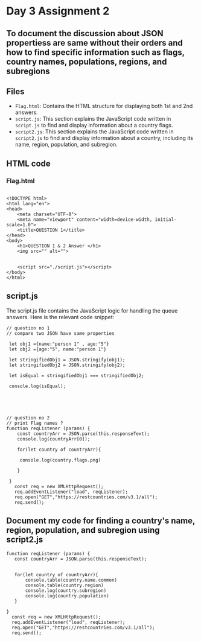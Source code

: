 # Day 3 Assignment 2
## To document the discussion about JSON propertiess are same without their orders and how to find specific information such as flags, country names, populations, regions, and subregions

## Files

- `Flag.html`: Contains the HTML structure for displaying both 1st and 2nd  answers.
- `script.js`: This section explains the JavaScript code written in `script.js` to find and display information about a country flags.
- `script2.js`: This section explains the JavaScript code written in `script2.js` to find and display information about a country, including its name, region, population, and subregion.


## HTML code 

### Flag.html
```
 
<!DOCTYPE html>
<html lang="en">
<head>
    <meta charset="UTF-8">
    <meta name="viewport" content="width=device-width, initial-scale=1.0">
    <title>QUESTION 1</title>
</head>
<body>
    <h1>QUESTION 1 & 2 Answer </h1>
    <img src="" alt="">

    
    <script src="./script.js"></script>
</body>
</html>
```
## script.js
The script.js file contains the JavaScript logic for handling the queue answers. Here is the relevant code snippet:

```
// question no 1 
// compare two JSON have same properties

 let obj1 ={name:"person 1" , age:"5"}
 let obj2 ={age:"5", name:"person 1"}

 let stringifiedObj1 = JSON.stringify(obj1);
 let stringifiedObj2 = JSON.stringify(obj2);
 
 let isEqual = stringifiedObj1 === stringifiedObj2;
 
 console.log(isEqual); 





// question no 2 
// print Flag names ?
function reqListener (params) {
    const countryArr = JSON.parse(this.responseText);
    console.log(countryArr[0]);
 
    for(let country of countryArr){

     console.log(country.flags.png)

    }  
  
 }
   const req = new XMLHttpRequest();
   req.addEventListener("load", reqListener);
   req.open("GET","https://restcountries.com/v3.1/all");
   req.send();
```
 ## Document my code for finding a country's name, region, population, and subregion using script2.js

 ```
function reqListener (params) {
    const countryArr = JSON.parse(this.responseText);

 
    for(let country of countryArr){
        console.table(country.name.common)
        console.table(country.region)
        console.log(country.subregion)
        console.log(country.population)
    }  
  
 }
   const req = new XMLHttpRequest();
   req.addEventListener("load", reqListener);
   req.open("GET","https://restcountries.com/v3.1/all");
   req.send();
```



